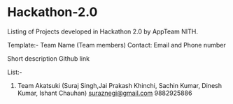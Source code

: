 # Hackathon-2.0

Listing of Projects developed in Hackathon 2.0 by AppTeam NITH.

Template:-
Team Name 
(Team members)
Contact: Email and Phone number

Short description
Github link

List:-

1. Team Akatsuki 
(Suraj Singh,Jai Prakash Khinchi, Sachin Kumar, Dinesh Kumar, Ishant Chauhan)
suraznegi@gmail.com 
9882925886

